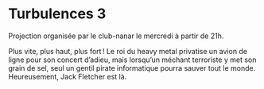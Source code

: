 # Turbulences 3

Projection organisée par le club-nanar le mercredi à partir de 21h.

Plus vite, plus haut, plus fort ! Le roi du heavy metal privatise un avion de
ligne pour son concert d’adieu, mais lorsqu’un méchant terroriste y met son
grain de sel, seul un gentil pirate informatique pourra sauver tout le monde.
Heureusement, Jack Fletcher est là.

